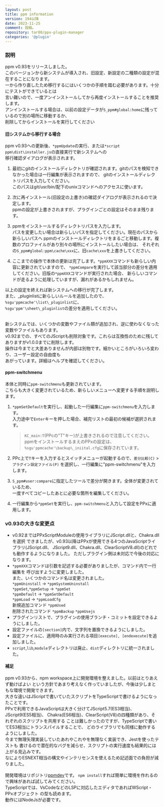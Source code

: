 ```yaml
---
layout: post
title: ppm information
version: 194以降
date: 2023-11-25
comment: 投稿。
repository: tar80/ppx-plugin-manager
categories: '@plugin'
---
```


### 説明

ppm v0.93をリリースしました。  
このバージョンから新システムが導入され、旧設定、新設定の二種類の設定が混在することになります。  
一から作り直したため移行するにはいくつかの手順を踏む必要があります。十分にテストができているとは  
言い難いので、一度アンインストールしてから再度インストールすることを推奨します。  
アンインストールする場合は、以前の設定データが`S_ppm#global:home`に残っているので別の場所に移動するか、  
削除してからインストールを実行してください

#### 旧システムから移行する場合

ppm v0.93への更新後、`*ppmUpdate`の実行、または`*script ppm\dist\installer.js`の直接実行で新システムへの  
移行確認ダイアログが表示されます。

1. 最初にgitのインストールディレクトリが確認されます。gitのパスを検知できなかった場合は一行編集が表示されますので、
   gitのインストールディレクトリパスを入力してください。  
   このパスはgit/usr/bin/配下のunixコマンドへのアクセスに使います。

2. 次に再インストール(旧設定の上書き)の確認ダイアログが表示されるので決定します。  
   ppmの設定が上書きされますが、プラグインごとの設定はそのまま残ります。

3. ppmをインストールするディレクトリパスを入力します。  
   パスを変更したい場合は新らしいパスを指定してください。現在のパスから新らしいパスへ
   ppmのインストールディレクトリをまるごと移動します。複数のプロファイルがあり別々の場所にインストールしたい場合は、
   それぞれの`S_ppm#global:ppm\cache\xxx`に、旧`cache\xxx`を上書きしてください。

4. ここまでの操作で本体の更新は完了します。`*ppmXXX`コマンドも新らしい内容に更新されていますので、
   `*ppmCompare`を実行して該当部分の差分を適用してください。旧版の`*ppmXXX`コマンドが実行された場合、
   新らしいコマンドが走るように処理していますが、漏れがあるかもしれません。

以上の設定を終えれば新システムへの移行が完了します。  
また、_pluginlistに新らしいルールを追加したので、`%sgu'ppmcache'\list\_pluginlist`に、  
`%sgu'ppm'\sheet\_pluginlist`の差分を適用してください。  
<BR>

新システムでは、いくつかの変数やファイル類が追加され、逆に使わなくなった変数やファイルもあります。  
v0.92までの、すべてのJScriptも削除対象です。これらは互換性のために残してありますがv1.0.0までに削除します。  
操作は今までと大差ありませんが内部は別物です。細かいところがいろいろ変わり、ユーザー設定の自由度も  
あがっています。詳細はヘルプを確認してください。

#### ppm-switchmenu

本体と同時に`ppm-switchmenu`も更新されています。  
こちらも大きく変更されているため、新らしいメニューへ変更する手順を説明します。

1. `*ppmSetDefault`を実行し、起動した一行編集に`ppm-switchmenu`を入力します。  
   入力途中で`Enter`キーを押した場合、補完リストの最初の候補が選択されます。
   > `KC_main:T`(PPcの"T"キー)が上書きされるので注意してください。
   > ppmをインストールするまえのPPxの設定は、`%sgu'ppmcache'\backup\_iniital.cfg`に保存されています。

2. PPc上で`T`キーを入力するとスイッチメニューが起動するので、`差分比較(C)` >
  `プラグイン設定ファイル(P)` を選択し、一行編集に"ppm-switchmenu"を入力します。

3. `S_ppm#user:compare`に指定したツールで差分が開きます。全体が変更されているため、  
   一度すべてコピーしたあとに必要な箇所を編集してください。

4. 一行編集から`*ppmSet`を実行し、`ppm-switchmenu`と入力して設定をPPxに適用します。

### v0.93の大きな変更点

- v0.92まではPPxScriptModuleの使用ライブラリにJScript.dllと、Chakra.dllを選択
  できましたが、v0.93以降はPPxが使用できる4つのJavaScriptライブラリ(JScript.dll、
  JScript9.dll、Chakra.dll、ClearScriptV8.dll)のどれでも動作するようになりました。
  ただしプラグイン側は未対応で今後の対応になります。  
- `*ppmXXX`コマンドは引数を記述する必要がありましたが、コマンド内で一行編集を
  呼び出すように変更しました。  
  また、いくつかのコマンド名は変更されました。  
  `*ppmUninstall` -> `*ppmSystemUninstall`  
  `*ppmSet`,`*ppmSetup` -> `*ppmSet`  
  `*ppmDefault` -> `*ppmSetDefault`  
  `*ppmLoad` -> `*ppmLoadCfg`  
  新規追加コマンド `*ppmUsed`  
  削除されたコマンド `*ppmBackup` `*ppmUsejs`
- プラグインリストで、プラグインの使用ブランチ・コミットを設定できるようにしました。
- 設定ファイルの`[section]`内で、文字列を置換できるようにしました。
- 設定ファイルに、適用時のみ実行される項目`[execute], [endexecute]`を追加しました。
- `script`,`lib`,`module`ディレクトリは廃止、`dist`ディレクトリに統一されました。

#### 補足

ppm v0.93から、npm workspace上に開発環境を整えました。以前はとりあえず動けばよい
という方針であまり考えなく作っていましたが、今後は少しまともな環境で開発できます。  
大きな違いはJScriptで書いていたスクリプトをTypeScriptで書けるようになったことです。  
PPxで利用できるJavaScriptは大きく分けてJScript5.7(ES3相当)、JScript9(ES5相当)、
Chakra(ES6相当)、ClearScript(V8)の四種類があり、それぞれのスクリプトを共用する
ことは難しかったのですが、TypeScriptで書いてES3相当にトランスパイルすることで、
どのライブラリでも同様に動作するようにしました。  
今まで無理矢理実装していたあれやこれやを無理なく実装でき、Jestを使ったテストも
書けるので潜在的なバグを減らせ、スクリプトの実行速度も結果的には上がる見込みです。  
なによりESNEXT相当の構文やインテリセンスを使えるため記述面での負担が減りました。  
<BR>
開発環境はリポジトリ[ppmdev](https://github.com/tar80/ppmdev)です。
`npm install`すれば簡単に環境を作れるので興味があれば試してみてください。  
TypeScriptでは、VsCodeなどのLSPに対応したエディタであればWScript・PPxオブジェクト
の型も読めます。  
動作にはNodeJsが必要です。


